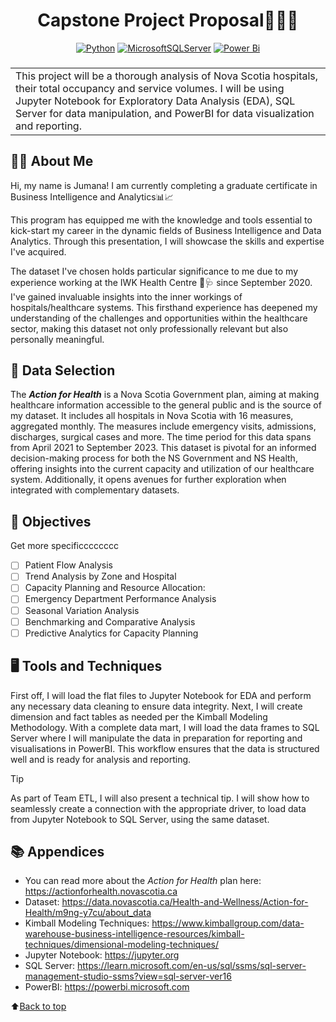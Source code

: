<h1 align="center"> Capstone Project Proposal👩‍🎓📝 </h1> <a name="top"></a>

<div align="center">
  
  <a href="">![Python](https://img.shields.io/badge/python-3670A0?style=for-the-badge&logo=python&logoColor=ffdd54)</a>
  <a href="">![MicrosoftSQLServer](https://img.shields.io/badge/Microsoft%20SQL%20Server-CC2927?style=for-the-badge&logo=microsoft%20sql%20server&logoColor=white)</a>
  <a href="">![Power Bi](https://img.shields.io/badge/power_bi-F2C811?style=for-the-badge&logo=powerbi&logoColor=black)</a>

</div>

<h3 align="center"> <table><tr><td> This project will be a thorough analysis of Nova Scotia hospitals, their total occupancy and  service volumes. I will be using Jupyter Notebook for Exploratory Data Analysis (EDA), SQL Server for data manipulation, and PowerBI for data visualization and reporting.</td></tr></table> </h3>

## 👩‍🦱 About Me

Hi, my name is Jumana! I am currently completing a graduate certificate in Business Intelligence and Analytics📊📈

This program has equipped me with the knowledge and tools essential to kick-start my career in the dynamic fields of Business Intelligence and Data Analytics. Through this presentation, I will showcase the skills and expertise I've acquired.

The dataset I've chosen holds particular significance to me due to my experience working at the IWK Health Centre 🏥🩺 since September 2020. I've gained invaluable insights into the inner workings of hospitals/healthcare systems. This firsthand experience has deepened my understanding of the challenges and opportunities within the healthcare sector, making this dataset not only professionally relevant but also personally meaningful.

## 📂 Data Selection

The _**Action for Health**_ is a Nova Scotia Government plan, aiming at making healthcare information accessible to the general public and is the source of my dataset. It includes all hospitals in Nova Scotia with 16 measures, aggregated monthly. The measures include emergency visits, admissions, discharges, surgical cases and more. The time period for this data spans from April 2021 to September 2023. This dataset is pivotal for an informed decision-making process for both the NS Government and NS Health, offering insights into the current capacity and utilization of our healthcare system. Additionally, it opens avenues for further exploration when integrated with complementary datasets.

## 🎯 Objectives
Get more specificccccccc
- [ ] Patient Flow Analysis
- [ ] Trend Analysis by Zone and Hospital
- [ ] Capacity Planning and Resource Allocation:
- [ ] Emergency Department Performance Analysis
- [ ] Seasonal Variation Analysis
- [ ] Benchmarking and Comparative Analysis
- [ ] Predictive Analytics for Capacity Planning

## 🖥️ Tools and Techniques
First off, I will load the flat files to Jupyter Notebook for EDA and perform any necessary data cleaning to ensure data integrity. Next, I will create dimension and fact tables as needed per the Kimball Modeling Methodology. With a complete data mart, I will load the data frames to SQL Server where I will manipulate the data in preparation for reporting and visualisations in PowerBI. This workflow ensures that the data is structured well and is ready for analysis and reporting.

> [!TIP]
> As part of Team ETL, I will also present a technical tip. I will show how to seamlessly create a connection with the appropriate driver, to load data from Jupyter Notebook to SQL Server, using the same dataset.

## 📚 Appendices
- You can read more about the _Action for Health_ plan here: https://actionforhealth.novascotia.ca
- Dataset: https://data.novascotia.ca/Health-and-Wellness/Action-for-Health/m9ng-y7cu/about_data
- Kimball Modeling Techniques: https://www.kimballgroup.com/data-warehouse-business-intelligence-resources/kimball-techniques/dimensional-modeling-techniques/
- Jupyter Notebook: https://jupyter.org
- SQL Server: https://learn.microsoft.com/en-us/sql/ssms/sql-server-management-studio-ssms?view=sql-server-ver16
- PowerBI: https://powerbi.microsoft.com

⬆️[Back to top](#top)
